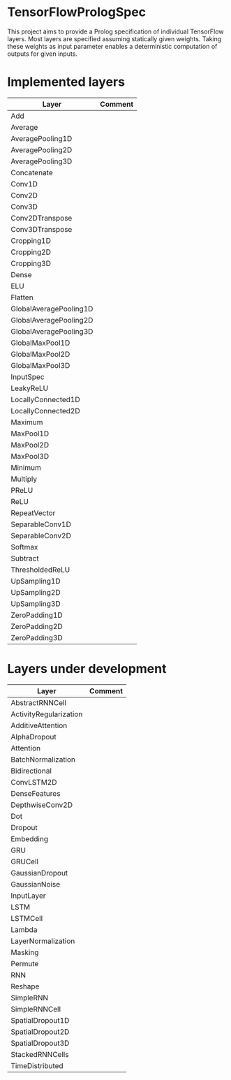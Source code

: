 # TensorFlowPrologSpec
This project aims to provide a Prolog specification of individual TensorFlow layers. Most layers are specified assuming statically given weights. Taking these weights as input parameter enables a deterministic computation of outputs for given inputs.



# Implemented layers

 | Layer | Comment |
 | --- | --- |
 |  Add|   |  
 |  Average|   |   
 |  AveragePooling1D|   |  
 |  AveragePooling2D|   | 
 |  AveragePooling3D|   | 
 |  Concatenate|   |     
 |  Conv1D|   |  
 |  Conv2D|   |  
 |  Conv3D|   |  
 |  Conv2DTranspose|   |  
 |  Conv3DTranspose|   |  
 |  Cropping1D|   |
 |  Cropping2D|   |  
 |  Cropping3D|   |    
 |  Dense|   |  
 |  ELU|   |  
 |  Flatten|   | 
 |  GlobalAveragePooling1D|   |  
 |  GlobalAveragePooling2D|   |  
 |  GlobalAveragePooling3D|   |  
 |  GlobalMaxPool1D|   |  
 |  GlobalMaxPool2D|   |  
 |  GlobalMaxPool3D|   |   
 |  InputSpec|   | 
 |  LeakyReLU|   |  
 |  LocallyConnected1D|   |  
 |  LocallyConnected2D|   |  
 |  Maximum|   |  
 |  MaxPool1D|   |  
 |  MaxPool2D|   |  
 |  MaxPool3D|   |   
 |  Minimum|   |  
 |  Multiply|   |
 |  PReLU|   |  
 |  ReLU|   |  
 |  RepeatVector|   |  
 |  SeparableConv1D|   |  
 |  SeparableConv2D|   | 
 |  Softmax|   |  
 |  Subtract|   | 
 |  ThresholdedReLU|   | 
 |  UpSampling1D|   |  
 |  UpSampling2D|   |  
 |  UpSampling3D|   |  
 |  ZeroPadding1D|   |  
 |  ZeroPadding2D|   |  
 |  ZeroPadding3D|   | 


# Layers under development
 | Layer | Comment |
 | --- | --- |
 |  AbstractRNNCell|   |  
 |  ActivityRegularization|   |  
 |  AdditiveAttention|   |  
 |  AlphaDropout|   |  
 |  Attention|   |    
 |  BatchNormalization|   |  
 |  Bidirectional|   |  
 |  ConvLSTM2D|   |  
 |  DenseFeatures|   |  
 |  DepthwiseConv2D|   |  
 |  Dot|   |  
 |  Dropout|   | 
 |  Embedding|   |   
 |  GRU|   |  
 |  GRUCell|   |  
 |  GaussianDropout|   |  
 |  GaussianNoise|   |  
 |  InputLayer|   |   
 |  LSTM|   |  
 |  LSTMCell|   |  
 |  Lambda|   |   
 |  LayerNormalization|   |    
 |  Masking|   |  
 |  Permute|   |  
 |  RNN|   |  
 |  Reshape|   |   
 |  SimpleRNN|   |  
 |  SimpleRNNCell|   |  
 |  SpatialDropout1D|   |  
 |  SpatialDropout2D|   |  
 |  SpatialDropout3D|   |  
 |  StackedRNNCells|   |   
 |  TimeDistributed|   |    
